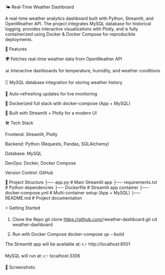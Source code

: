 🌤️ Real-Time Weather Dashboard

A real-time weather analytics dashboard built with Python, Streamlit, and OpenWeather API. The project integrates MySQL database for historical logging, provides interactive visualizations with Plotly, and is fully containerized using Docker & Docker Compose for reproducible deployments.

🚀 Features

🌍 Fetches real-time weather data from OpenWeather API

📊 Interactive dashboards for temperature, humidity, and weather conditions

🗄️ MySQL database integration for storing weather history

🔄 Auto-refreshing updates for live monitoring

🐳 Dockerized full stack with docker-compose (App + MySQL)

🎨 Built with Streamlit + Plotly for a modern UI

🛠️ Tech Stack

Frontend: Streamlit, Plotly

Backend: Python (Requests, Pandas, SQLAlchemy)

Database: MySQL

DevOps: Docker, Docker Compose

Version Control: GitHub

📂 Project Structure
├── app.py                # Main Streamlit app
├── requirements.txt      # Python dependencies
├── Dockerfile            # Streamlit app container
├── docker-compose.yml    # Multi-container setup (App + MySQL)
├── README.md             # Project documentation

⚡ Getting Started
1. Clone the Repo
git clone https://github.com/<your-username>/weather-dashboard.git
cd weather-dashboard

2. Run with Docker Compose
docker-compose up --build

The Streamlit app will be available at:
👉 http://localhost:8501

MySQL will run at:
👉 localhost:3306

📸 Screenshots:
